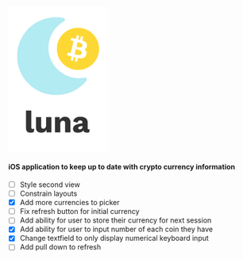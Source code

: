 <img src="https://github.com/brandanmcdevitt/luna/blob/master/luna/Assets.xcassets/logo-dark.imageset/logo-dark.png" width=200>

#### iOS application to keep up to date with crypto currency information

- [ ] Style second view
- [ ] Constrain layouts
- [x] Add more currencies to picker
- [ ] Fix refresh button for initial currency
- [ ] Add ability for user to store their currency for next session
- [x] Add ability for user to input number of each coin they have
- [x] Change textfield to only display numerical keyboard input
- [ ] Add pull down to refresh
